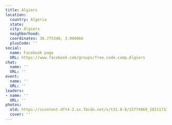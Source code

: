 ```yaml
---
title: Algiers
location:
  country: Algeria
  state: 
  city: Algiers
  neighborhood: 
  coordinates: 36.775348, 3.060066
  plusCode: ''
social:
  name: Facebook page
  URL: https://www.facebook.com/groups/free.code.camp.Algiers
chat:
  name: ''
  URL: ''
event:
  name: ''
  URL: ''
leaders:
- name: ''
  URL: ''
photos:
  old: https://scontent-dft4-2.xx.fbcdn.net/v/t31.0-8/15774969_10211733302996023_7732784125041511450_o.jpg?oh=e5305dcbdcdc48ade17076e80b78a730&oe=59622192
  cover: ''
---
```

